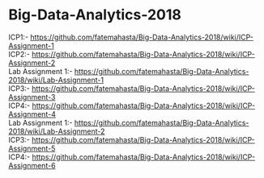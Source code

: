# Big-Data-Analytics-2018

ICP1:- https://github.com/fatemahasta/Big-Data-Analytics-2018/wiki/ICP-Assignment-1     
ICP2:- https://github.com/fatemahasta/Big-Data-Analytics-2018/wiki/ICP-Assignment-2      
Lab Assignment 1:- https://github.com/fatemahasta/Big-Data-Analytics-2018/wiki/Lab-Assignment-1      
ICP3:- https://github.com/fatemahasta/Big-Data-Analytics-2018/wiki/ICP-Assignment-3     
ICP4:- https://github.com/fatemahasta/Big-Data-Analytics-2018/wiki/ICP-Assignment-4      
Lab Assignment 1:- https://github.com/fatemahasta/Big-Data-Analytics-2018/wiki/Lab-Assignment-2            
ICP3:- https://github.com/fatemahasta/Big-Data-Analytics-2018/wiki/ICP-Assignment-5     
ICP4:- https://github.com/fatemahasta/Big-Data-Analytics-2018/wiki/ICP-Assignment-6      

